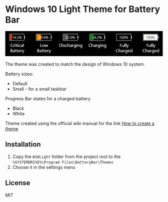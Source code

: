 # Windows 10 Light Theme for Battery Bar

<p align="center">
  <img src="./Screenshots/BatteryStatuses.jpg">
</p>

The theme was created to match the design of Windows 10 system.

Battery sizes:

- Default
- Small - for a small taskbar

Progress Bar states for a charged battery

- Black
- White

Theme created using the official wiki manual for the link [How to create a theme](http://osirisdevelopment.com/wiki/How_to_create_a_theme)

## Installation

1. Copy the `W10Light` folder from the project root to the `%SYSTEMDRIVE%\Program Files\BatteryBar\Themes`
2. Choose it in the settings menu

## License

MIT
